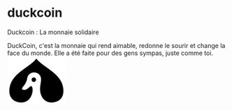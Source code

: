 # duckcoin
Duckcoin : La monnaie solidaire

DuckCoin, c'est la monnaie qui rend aimable, redonne le sourir et change la face du monde. Elle a été faite pour des gens sympas, juste comme toi.
![alt text](logo-duck.jpg)
